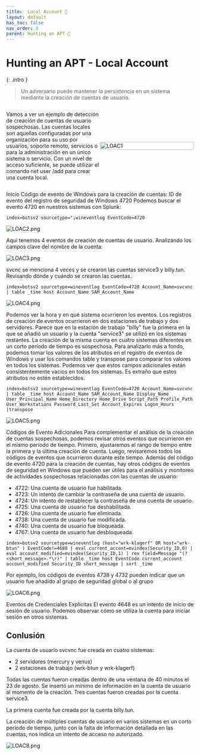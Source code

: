 ```yaml
---
title:  Local Account 👤
layout: default
has_toc: false
nav_order: 3
parent: Hunting an APT 👺
---
```


# Hunting an APT - **Local Account** 


{: .intro }
>Un adversario puede mantener la persistencia en un sistema mediante la creación de cuentas de usuario.

<body>
    <div style="display: flex; align-items: center;">
        <div style="flex: 1;">
            <p>Vamos a ver un ejemplo de detección de creación de cuentas de usuario sospechosas. Las cuentas locales son aquellas configuradas por una organización para su uso por usuarios, soporte remoto, servicios o para la administración en un único sistema o servicio. Con un nivel de acceso suficiente, se puede utilizar el comando net user /add para crear una cuenta local.</p>
        </div>
        <div style="flex: 1;">
            <img src="https://i.postimg.cc/zDwhYVJn/LOAC1.png" alt="LOAC1" style="width:100%;">
        </div>
    </div>
</body>

Inicio
Código de evento de Windows para la creación de cuentas:
ID de evento del registro de seguridad de Windows 4720
Podemos buscar el evento 4720 en nuestros sistemas con Splunk:

`index=botsv2 sourcetype="¡wineventlog EventCode=4720`

![LOAC2.png](https://i.postimg.cc/8Ptrs9fc/LOAC2.png)



Aquí tenemos 4 eventos de creación de cuentas de usuario.
Analizando los campos clave del nombre de la cuenta:

![LOAC3.png](https://i.postimg.cc/8cGrrVbJ/LOAC3.png) 



svcnc se menciona 4 veces y se crearon las cuentas service3 y billy.tun.
Revisando dónde y cuándo se crearon las cuentas.

`index=botsv2 sourcetype=wineventlog EventCode=4720 Account_Name=svcvnc
| table _time host Account_Name SAM_Account_Name`

![LOAC4.png](https://i.postimg.cc/xCMzCdLV/LOAC4.png)

Podemos ver la hora y en qué sistema ocurrieron los eventos. Los registros de creación de eventos ocurrieron en dos estaciones de trabajo y dos servidores. Parece que en la estación de trabajo "billy" fue la primera en la que se añadió un usuario y la cuenta "service3" se utilizó en los sistemas restantes.
La creación de la misma cuenta en cuatro sistemas diferentes en un corto período de tiempo es sospechosa. Para analizarlo más a fondo, podemos tomar los valores de los atributos en el registro de eventos de Windows y usar los comandos table y transpose para comparar los valores en todos los sistemas.
Podemos ver que estos campos adicionales están consistentemente vacíos en todos los sistemas. Es extraño que estos atributos no estén establecidos.

`index=botsv2 sourcetype=wineventlog EventCode=4720 Account_Name=svcvnc
| table _time host Account_Name SAM_Account_Name Display_Name User_Principal_Name Home_Directory Home_Drive Script_Path Profile_Path User_Workstations Password_Last_Set Account_Expires Logon_Hours
|transpose`

![LOAC5.png](https://i.postimg.cc/QMR7h79q/LOAC5.png)

Códigos de Evento Adicionales
Para complementar el análisis de la creación de cuentas sospechosas, podemos revisar otros eventos que ocurrieron en el mismo período de tiempo. Primero, ajustaremos el rango de tiempo entre la primera y la última creación de cuenta. Luego, revisaremos todos los códigos de eventos que ocurrieron durante este tiempo.
Además del código de evento 4720 para la creación de cuentas, hay otros códigos de eventos de seguridad en Windows que pueden ser útiles para el análisis y monitoreo de actividades sospechosas relacionadas con las cuentas de usuario:

- 4722: Una cuenta de usuario fue habilitada.
- 4723: Un intento de cambiar la contraseña de una cuenta de usuario.
- 4724: Un intento de restablecer la contraseña de una cuenta de usuario.
- 4725: Una cuenta de usuario fue deshabilitada.
- 4726: Una cuenta de usuario fue eliminada.
- 4738: Una cuenta de usuario fue modificada.
- 4740: Una cuenta de usuario fue bloqueada.
- 4767: Una cuenta de usuario fue desbloqueada.

`index=botsv2 sourcetype=wineventlog (host="wrk-klagerf" OR host="wrk-btun" ) EventCode!=4688
| eval current_accont=mvindex(Security_ID,0)
| eval account_modified=mvindex(Security_ID,1)
| rex field=Message "(?<short_message>.*\r)"
| table _time host EventCode current_account account_modified Security_ID short_message
| sort _time`


Por ejemplo, los códigos de eventos 4738 y 4732 pueden indicar que un usuario fue añadido al grupo de seguridad global o al grupo

![LOAC6.png](https://i.postimg.cc/Fs9LrNRw/LOAC6.png)

Eventos de Credenciales Explícitas
El evento 4648 es un intento de inicio de sesión de usuario. Podemos observar cómo se utiliza la cuenta para iniciar sesión en otros sistemas.

## Conlusión
La cuenta de usuario svcvnc fue creada en cuatro sistemas:
- 2 servidores (mercury y venus)
- 2 estaciones de trabajo (wrk-btun y wrk-klagerf)

Todas las cuentas fueron creadas dentro de una ventana de 40 minutos el 23 de agosto.
Se insertó un mínimo de información en la cuenta de usuario al momento de la creación.
Tres cuentas fueron creadas por la cuenta service3.

La primera cuenta fue creada por la cuenta billy.tun.

La creación de múltiples cuentas de usuario en varios sistemas en un corto período de tiempo, junto con la falta de información detallada en las cuentas, nos indica un intento de acceso no autorizado.

![LOAC8.png](https://i.postimg.cc/zvkHCPdd/LOAC8.png)